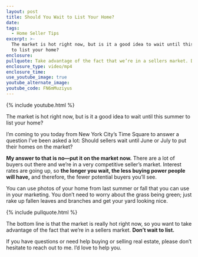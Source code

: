 ```yaml
---
layout: post
title: Should You Wait to List Your Home?
date:
tags:
  - Home Seller Tips
excerpt: >-
  The market is hot right now, but is it a good idea to wait until this summer
  to list your home?
enclosure:
pullquote: Take advantage of the fact that we’re in a sellers market. Don’t wait to list.
enclosure_type: video/mp4
enclosure_time:
use_youtube_image: true
youtube_alternate_image:
youtube_code: FN6mMuziyus
---
```


{% include youtube.html %}

The market is hot right now, but is it a good idea to wait until this summer to list your home?

I’m coming to you today from New York City’s Time Square to answer a question I’ve been asked a lot: Should sellers wait until June or July to put their homes on the market?

**My answer to that is no—put it on the market now.** There are a lot of buyers out there and we’re in a very competitive seller’s market. Interest rates are going up, so **the longer you wait, the less buying power people will have,** and therefore, the fewer potential buyers you’ll see.

You can use photos of your home from last summer or fall that you can use in your marketing. You don’t need to worry about the grass being green; just rake up fallen leaves and branches and get your yard looking nice.

{% include pullquote.html %}

The bottom line is that the market is really hot right now, so you want to take advantage of the fact that we’re in a sellers market. **Don’t wait to list.**

If you have questions or need help buying or selling real estate, please don’t hesitate to reach out to me. I’d love to help you.<br>&nbsp;